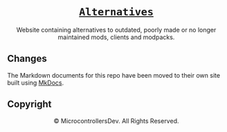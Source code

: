 <div align="center">

# [`Alternatives`](https://microcontrollersdev.github.io/Alternatives/)
Website containing alternatives to outdated,
poorly made or no longer maintained mods, clients
and modpacks.

</div>

## Changes
The Markdown documents for this repo
have been moved to their own site
built using [MkDocs](https://www.mkdocs.org/).

## Copyright

<div align="center">

&copy; MicrocontrollersDev. All Rights Reserved.

</div>
